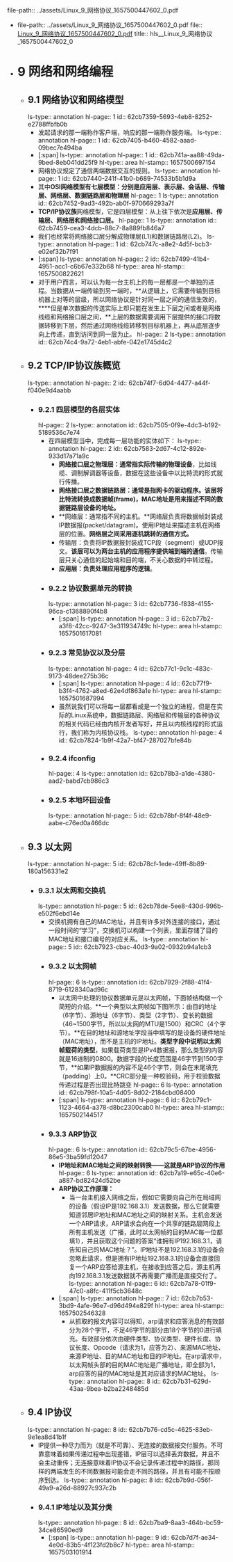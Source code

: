 file-path:: ../assets/Linux_9_网络协议_1657500447602_0.pdf

- file-path:: ../assets/Linux_9_网络协议_1657500447602_0.pdf
  file:: [Linux_9_网络协议_1657500447602_0.pdf](../assets/Linux_9_网络协议_1657500447602_0.pdf)
  title:: hls__Linux_9_网络协议_1657500447602_0
- # 9 网络和网络编程
	- ## 9.1 网络协议和网络模型
	  ls-type:: annotation
	  hl-page:: 1
	  id:: 62cb7359-5693-4eb8-8252-e2788ffbfb0b
		- 发起请求的那一端称作客户端，响应的那一端称作服务端。
		  ls-type:: annotation
		  hl-page:: 1
		  id:: 62cb7405-b460-4582-aaad-09bec7e494ba
		- [:span]
		  ls-type:: annotation
		  hl-page:: 1
		  id:: 62cb741a-aa88-49da-9bed-8eb041dd25f9
		  hl-type:: area
		  hl-stamp:: 1657500697154
		- 网络协议规定了通信两端数据交互的规则。
		  ls-type:: annotation
		  hl-page:: 1
		  id:: 62cb7440-241f-41b0-b689-74533b5b1d9a
		- 其中**OSI网络模型有七层模型：分别是应用层、表示层、会话层、传输层、网络层、数据链路层和物理层**
		  hl-page:: 1
		  ls-type:: annotation
		  id:: 62cb7452-9ad3-492b-ab0f-970669293a7f
		- **TCP/IP协议族**网络模型，它是四层模型：从上往下依次是**应用层、传输层、网络层和网络接口层。**
		  hl-page:: 1
		  ls-type:: annotation
		  id:: 62cb7459-cea3-4dcb-88c7-8a889fb846a7
		- 我们也经常将网络接口层分解成物理层(L1)和数据链路层(L2)。
		  ls-type:: annotation
		  hl-page:: 1
		  id:: 62cb747c-a8e2-4d5f-bcb3-e02ef32b7f91
		- [:span]
		  ls-type:: annotation
		  hl-page:: 2
		  id:: 62cb7499-41b4-4951-acc1-c6b67e332b68
		  hl-type:: area
		  hl-stamp:: 1657500822621
		- 对于用户而言，可以认为每一台主机上的每一层都是一个单独的进程。当数据从一端传输到另一端时，**从逻辑上，它需要传输到目标机器上对等的层级，所以网络协议是针对同一层之间的通信生效的，****但是单次数据的传送实际上却只能在发生上下层之间或者是网络线缆和网络接口层之间，**上层的数据需要调用下层提供的接口将数据转移到下层，然后通过网络线缆转移到目标机器上，再从底层逐步向上传递，直到访问到同一层为止。
		  hl-page:: 2
		  ls-type:: annotation
		  id:: 62cb74c4-9a72-4eb1-abfe-042e1745d4c2
	- ## 9.2 TCP/IP协议族概览
	  ls-type:: annotation
	  hl-page:: 2
	  id:: 62cb74f7-6d04-4477-a44f-f040e9d4aabb
		- ### 9.2.1 四层模型的各层实体
		  hl-page:: 2
		  ls-type:: annotation
		  id:: 62cb7505-0f9e-4dc3-b192-5189536c7e74
			- 在四层模型当中，完成每一层功能的实体如下：
			  ls-type:: annotation
			  hl-page:: 2
			  id:: 62cb7583-2d67-4c12-892e-933d17a71a9c
				- **网络接口层之物理层：通常指实际传输的物理设备**，比如线缆、调制解调器等设备，数据在这些设备中以比特流的形式就行传播。
				- **网络接口层之数据链路层：通常是指网卡的驱动程序。该层将比特流转换成数据帧(frame)，MAC地址是用来描述不同的数据链路层设备的地址。**
				- **网络层：通常指不同的主机。**网络层负责将数据帧封装成IP数据报(packet/datagram)。使用IP地址来描述主机在网络层的位置。**网络层之间采用逐机跳转的通信方式。**
				- 传输层：负责将IP数据报封装成TCP段（segment）或UDP报文。**该层可以为两台主机的应用程序提供端到端的通信**。传输层只关心通信的起始端和目的端，不关心数据的中转过程。
				- **应用层：负责处理应用程序的逻辑**。
			- ### 9.2.2 协议数据单元的转换
			  ls-type:: annotation
			  hl-page:: 3
			  id:: 62cb7736-f838-4155-96ca-c1368890f4b8
				- [:span]
				  ls-type:: annotation
				  hl-page:: 3
				  id:: 62cb77b2-a3f8-42cc-9247-3e311934749c
				  hl-type:: area
				  hl-stamp:: 1657501617081
			- ### 9.2.3 常见协议以及分层
			  ls-type:: annotation
			  hl-page:: 4
			  id:: 62cb77c1-9c1c-483c-9173-48dee275b36c
				- [:span]
				  ls-type:: annotation
				  hl-page:: 4
				  id:: 62cb77f9-b3f4-4762-a8ed-62e4df863a1e
				  hl-type:: area
				  hl-stamp:: 1657501687994
				- 虽然说我们可以将每一层都看成是一个独立的进程，但是在实际的Linux系统中，数据链路层、网络层和传输层的各种协议的相关代码已经由内核开发者写好，并且以内核线程的形式运行，我们称为内核协议栈。
				  ls-type:: annotation
				  hl-page:: 4
				  id:: 62cb7824-1b9f-42a7-bf47-287027bfe84b
			- ### 9.2.4 ifconfig
			  hl-page:: 4
			  ls-type:: annotation
			  id:: 62cb78b3-a1de-4380-aad2-babd7cb986c3
			- ### 9.2.5 本地环回设备
			  ls-type:: annotation
			  hl-page:: 5
			  id:: 62cb78bf-8f4f-48e9-aabe-c76ed0a466dc
	- ## 9.3 以太网
	  ls-type:: annotation
	  hl-page:: 5
	  id:: 62cb78cf-1ede-49ff-8b89-180a156331e2
		- ### 9.3.1 以太网和交换机
		  ls-type:: annotation
		  hl-page:: 5
		  id:: 62cb78de-5ee8-430d-996b-e502f6ebd14e
			- 交换机拥有自己的MAC地址，并且有许多对外连接的接口，通过一段时间的“学习”，交换机可以构建一个列表，里面存储了目的MAC地址和接口编号的对应关系。
			  ls-type:: annotation
			  hl-page:: 5
			  id:: 62cb7923-cbac-40d3-9a02-0932b94a1cb3
			- ### 9.3.2 以太网帧
			  hl-page:: 6
			  ls-type:: annotation
			  id:: 62cb7929-2f88-41f4-8719-6128340ad96c
				- 以太网中处理的协议数据单元是以太网帧，下面帧结构做一个简短的介绍。**一个典型以太网帧如下图所示：由目的地址（6字节）、源地址（6字节）、类型（2字节）、变长的数据（46~1500字节，所以以太网的MTU是1500）和CRC（4个字节）。**在目的地址和源地址字段当中填写的是设备的硬件地址（MAC地址），而不是主机的IP地址。**类型字段中说明以太网帧载荷的类型**，如果载荷类型是IPv4数据报，那么类型的内容就是16进制的0800。数据字段的长度范围是46字节到1500字节，**如果IP数据报的内容不足46个字节，则会在末尾填充（padding）上0。**CRC部分是一种校验码，用于校验数据传递过程是否出现比特跳变
				  hl-page:: 6
				  ls-type:: annotation
				  id:: 62cb798f-10a5-4d05-8d02-2184cbd08400
				- [:span]
				  ls-type:: annotation
				  hl-page:: 6
				  id:: 62cb79c1-1123-4664-a378-d8bc2300cab0
				  hl-type:: area
				  hl-stamp:: 1657502144517
			- ### 9.3.3 ARP协议
			  hl-page:: 6
			  ls-type:: annotation
			  id:: 62cb79c5-67be-4956-86e5-3ba59fd12047
				- **IP地址和MAC地址之间的映射转换——这就是ARP协议的作用**
				  hl-page:: 6
				  ls-type:: annotation
				  id:: 62cb7a19-e65c-40e6-a887-bd82424d52be
				- **ARP协议工作原理：**
					- 当一台主机接入网络之后，假如它需要向自己所在局域网的设备（假设IP是192.168.3.1）发送数据，那么它就需要知道邻居IP地址和MAC地址之间的映射关系。主机会发送一个ARP请求，ARP请求会向在一个共享的链路层网段上所有主机发送（广播，此时以太网帧的目的MAC每一位都填1），并且获取这个问题的答案“谁拥有IP192.168.3.1，请告知自己的MAC地址？”。IP地址不是192.168.3.1的设备会忽略此请求，但是拥有IP地址192.168.3.1的设备会直接回复一个ARP应答给源主机，在接收到应答之后，源主机再向192.168.3.1发送数据就不再需要广播而是直接交付了。
					  ls-type:: annotation
					  hl-page:: 6
					  id:: 62cb7a78-01f9-47c0-a8fc-411f5cb3648c
				- [:span]
				  ls-type:: annotation
				  hl-page:: 7
				  id:: 62cb7b53-3bd9-4afe-96e7-d96d494e829f
				  hl-type:: area
				  hl-stamp:: 1657502546328
					- 从抓取的报文内容可以得知，arp请求和应答消息的有效部分为28个字节，不足46字节的部分由18个字节的0进行填充。有效部分依次由硬件类型、协议类型、硬件长度、协议长度、Opcode（请求为1，应答为2）、来源MAC地址、来源IP地址、目的MAC地址和目的IP地址。在arp请求中，以太网帧头部的目的MAC地址是广播地址，即全部为1，arp应答的目的MAC地址是其对应请求的MAC地址。
					  ls-type:: annotation
					  hl-page:: 8
					  id:: 62cb7b31-629d-43aa-9bea-b2ba2248485d
	- ## 9.4 IP协议
	  ls-type:: annotation
	  hl-page:: 8
	  id:: 62cb7b76-cd5c-4625-83eb-9e1ea8d41b1f
		- IP提供一种尽力而为（就是不可靠）、无连接的数据报交付服务。不可靠意味着如果传递过程中出现差错，IP层可以选择丢弃数据，并且不会主动重传；无连接意味着IP协议不会记录传递过程中的路径，那同样的两端发生的不同数据报可能会走不同的路径，并且有可能不按顺序到达。
		  ls-type:: annotation
		  hl-page:: 8
		  id:: 62cb7b9d-056f-49a9-a26d-88927c937c2b
		- ### 9.4.1 IP地址以及其分类
		  ls-type:: annotation
		  hl-page:: 8
		  id:: 62cb7ba9-8aa3-464b-bc59-34ce86590ed9
			- [:span]
			  ls-type:: annotation
			  hl-page:: 9
			  id:: 62cb7d7f-ae34-4e0d-83b5-4f123fd2b8c7
			  hl-type:: area
			  hl-stamp:: 1657503101914